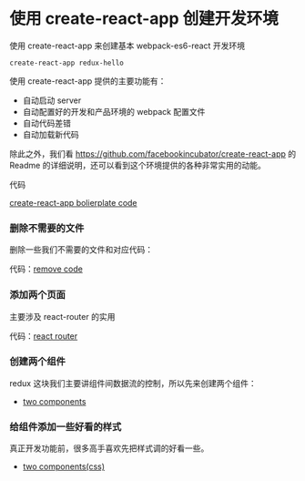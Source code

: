 # 使用 create-react-app 创建开发环境

使用 create-react-app 来创建基本 webpack-es6-react 开发环境

```
create-react-app redux-hello
```

使用 create-react-app 提供的主要功能有：

- 自动启动 server
- 自动配置好的开发和产品环境的 webpack 配置文件
- 自动代码差错
- 自动加载新代码

除此之外，我们看 https://github.com/facebookincubator/create-react-app 的 Readme 的详细说明，还可以看到这个环境提供的各种非常实用的动能。

代码

[create-react-app bolierplate code](https://github.com/happypeter/redux-hello-v2-demo/commits/master)

### 删除不需要的文件

删除一些我们不需要的文件和对应代码：

代码：[remove code](https://github.com/happypeter/redux-hello-v2-demo/commits/master)


### 添加两个页面

主要涉及 react-router 的实用

代码：[react router](https://github.com/happypeter/redux-hello-v2-demo/commits/master)

### 创建两个组件

redux 这块我们主要讲组件间数据流的控制，所以先来创建两个组件：


- [two components](https://github.com/happypeter/redux-hello-v2-demo/commits/master)

### 给组件添加一些好看的样式

真正开发功能前，很多高手喜欢先把样式调的好看一些。

- [two components(css)](https://github.com/happypeter/redux-hello-v2-demo/commits/master)
